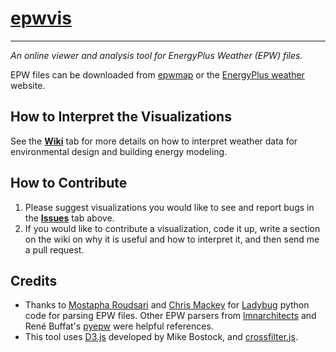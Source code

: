 # [epwvis](http://JohnNelsonsGITHub.github.io/epwvis)
------
*An online viewer and analysis tool for EnergyPlus Weather (EPW) files.*

EPW files can be downloaded from [epwmap](http://mostapharoudsari.github.io/epwmap) or the [EnergyPlus weather](https://energyplus.net/weather) website.

## How to Interpret the Visualizations
See the [**Wiki**](https://github.com/JohnNelsonsGITHub/epwvis/wiki) tab for more details on how to interpret weather data for environmental design and building energy modeling.

## How to Contribute
  1. Please suggest visualizations you would like to see and report bugs in the [**Issues**](https://github.com/JohnNelsonsGITHub/epwvis/issues) tab above.
  2. If you would like to contribute a visualization, code it up, write a section on the wiki on why it is useful and how to interpret it, and then send me a pull request.

## Credits
  - Thanks to [Mostapha Roudsari](https://github.com/mostaphaRoudsari) and [Chris Mackey](https://github.com/chriswmackey) for [Ladybug](https://github.com/mostaphaRoudsari/ladybug) python code for parsing EPW files.  Other EPW parsers from [lmnarchitects](https://lmnarchitects.com/tech-studio/wp-content/uploads/sites/4/2014/04/Climate/epw-6hour.html) and René Buffat's [pyepw](https://github.com/rbuffat/pyepw) were helpful references.
  - This tool uses [D3.js](https://d3js.org/) developed by Mike Bostock, and [crossfilter.js](http://square.github.io/crossfilter/).

